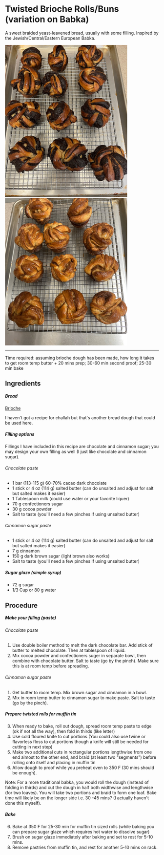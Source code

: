 # Twisted Brioche Rolls/Buns (variation on Babka)

A sweet braided yeast-leavened bread, usually with some filling. Inspired by the Jewish/Central/Eastern European Babka.

<p align="left">
  <img width="400"  src="https://github.com/tobielee/recipes/blob/main/images/briochebabka_choco.jpg">
  <img width="400"  src="https://github.com/tobielee/recipes/blob/main/images/briochebabka_cinna.jpg">
</p>

---
Time required: assuming brioche dough has been made, how long it takes to get room temp butter + 20 mins prep; 30-60 min second proof; 25-30 min bake

## Ingredients


##### Bread
[Brioche](../auxiliary/brioche.md)

I haven't got a recipe for challah but that's another bread dough that could be used here.

##### Filling options

Fillings I have included in this recipe are chocolate and cinnamon sugar; you may design your own filling as well (I just like chocolate and cinnamon sugar). 

###### Chocolate paste
* 1 bar (113-115 g) 60-70% cacao dark chocolate 
* 1 stick or 4 oz (114 g) salted butter (can do unsalted and adjust for salt but salted makes it easier)
* 1 Tablespoon milk (could use water or your favorite liquer)
* 70 g confectioners sugar
* 30 g cocoa powder 
* Salt to taste (you'll need a few pinches if using unsalted butter)

###### Cinnamon sugar paste
* 1 stick or 4 oz (114 g) salted butter (can do unsalted and adjust for salt but salted makes it easier)
* 7 g cinnamon
* 150 g dark brown sugar (light brown also works)
* Salt to taste (you'll need a few pinches if using unsalted butter)


##### Sugar glaze (simple syrup)
* 72 g sugar
* 1/3 Cup or 80 g water 

## Procedure

##### Make your filling (paste)
###### Chocolate paste
1. Use double boiler method to melt the dark chocolate bar. Add stick of butter to melted chocolate. Then at tablespoon of liquid.  
2. Mix cocoa powder and confectioners suger in separate bowl, then combine with chocolate butter. Salt to taste (go by the pinch). Make sure this is at room temp before spreading. 
###### Cinnamon sugar paste
1. Get butter to room temp. Mix brown sugar and cinnamon in a bowl. 
2. Mix in room temp butter to cinnamon sugar to make paste. Salt to taste (go by the pinch).

##### Prepare twisted rolls for muffin tin
3. When ready to bake, roll out dough, spread room temp paste to edge (ok if not all the way), then fold in thirds (like letter)
4. Use cold floured knife to cut portions (You could also use twine or flavorless floss to cut portions though a knife will still be needed for cutting in next step)
5. Make two additional cuts in rectangular portions lengthwise from one end almost to the other end, and braid (at least two "segments") before rolling onto itself and placing in muffin tin
6. Allow dough to proof while you preheat oven to 350 F (30 mins should be enough). 

Note: For a more traditional babka, you would roll the dough (instead of folding in thirds) and cut the dough in half both widthwise and lengthwise (for two loaves). You will take two portions and braid to form one loaf. Bake time will likely be on the longer side i.e. 30 -45 mins? (I actually haven't done this myself). 

##### Bake
6. Bake at 350 F for 25-30 min for muffin tin sized rolls (while baking you can prepare sugar glaze which requires hot water to dissolve sugar)
7. Brush on sugar glaze immediately after baking and set to rest for 5-10 mins. 
8. Remove pastries from muffin tin, and rest for another 5-10 mins on rack.


